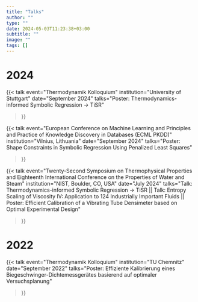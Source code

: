 ```yaml
---
title: "Talks"
author: ""
type: ""
date: 2024-05-03T11:23:38+03:00
subtitle: ""
image: ""
tags: []
---
```


# 2024

{{< talk
    event="Thermodynamik Kolloquium"
    institution="University of Stuttgart"
    date="September 2024"
    talks="Poster: Thermodynamics-informed Symbolic Regression → TiSR"
>}}

{{< talk
    event="European Conference on Machine Learning and Principles and Practice of Knowledge Discovery in Databases (ECML PKDD)"
    institution="Vilnius, Lithuania"
    date="September 2024"
    talks="Poster: Shape Constraints in Symbolic Regression Using Penalized Least Squares"
>}}

{{< talk
    event="Twenty-Second Symposium on Thermophysical Properties and Eighteenth International Conference on the Properties of Water and Steam"
    institution="NIST, Boulder, CO, USA"
    date="July 2024"
    talks="Talk: Thermodynamics-informed Symbolic Regression → TiSR || Talk: Entropy Scaling of Viscosity IV: Application to 124 Industrially Important Fluids || Poster: Efficient Calibration of a Vibrating Tube Densimeter based on Optimal Experimental Design"
>}}

# 2022

{{< talk
    event="Thermodynamik Kolloquium"
    institution="TU Chemnitz"
    date="September 2022"
    talks="Poster: Effiziente Kalibrierung eines Biegeschwinger-Dichtemessgerätes basierend auf optimaler Versuchsplanung"
>}}


